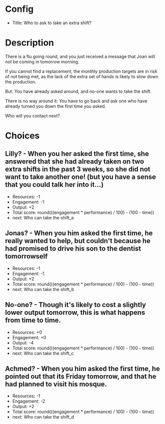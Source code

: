 # Config
 - Title: Who to ask to take an extra shift?

# Description
There is a flu going round, and you just received a message that Joan will not be coming in tomorrow morning. 

If you cannot find a replacement, the monthly production targets are in risk of not being met, as the lack of the extra set of hands is likely to slow down the production. 

But: You have already asked around, and no-one wants to take the shift. 

There is no way around it: You have to go back and ask one who have already turned you down the first time you asked. 

Who will you contact next?

# Choices
## Lilly? - When you her asked the first time, she answered that she had already taken on two extra shifts in the past 3 weeks, so she did not want to take another one! (but you have a sense that you could talk her into it…)
 - Resources: -1
 - Engagement: -1
 - Output: +2
 - Total score: round(((engagement * performance) / 100) - (100 - time))
 - next: Who can take the shift_a

## Jonas? - When you him asked the first time, he really wanted to help, but couldn't because he had promised to drive his son to the dentist tomorrowself
 - Resources: -1
 - Engagement: -1
 - Output: +2
 - Total score: round(((engagement * performance) / 100) - (100 - time))
 - next: Who can take the shift_b

## No-one? - Though it's likely to cost a slightly lower output tomorrow, this is what happens from time to time.
 - Resources: +0
 - Engagement: +0
 - Output: -4
 - Total score: round(((engagement * performance) / 100) - (100 - time))
 - next: Who can take the shift_c

## Achmed? - When you him asked the first time, he pointed out that its Friday tomorrow, and that he had planned to visit his mosque. 
 - Resources: -1
 - Engagement: -2
 - Output: +2
 - Total score: round(((engagement * performance) / 100) - (100 - time))
 - next: Who can take the shift_d
